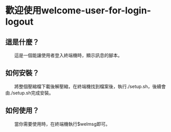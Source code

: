# 歡迎使用welcome-user-for-login-logout

## 這是什麼？
　　這是一個能讓使用者登入終端機時，顯示訊息的腳本。

## 如何安裝？
　　將整個壓縮檔下載後解壓縮，在終端機找到檔案後，執行./setup.sh，後續會由./setup.sh完成安裝。
  
## 如何使用？
　　當你需要使用時，在終端機執行$welmsg即可。
